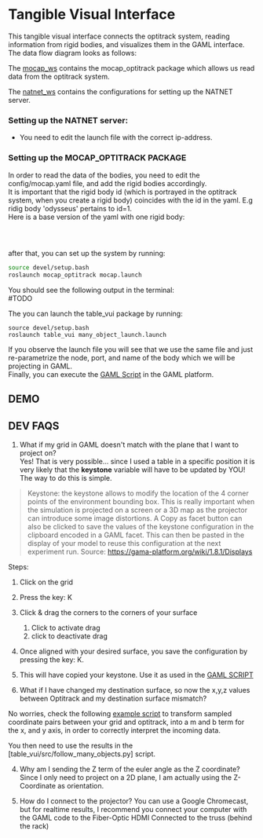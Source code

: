 # Tangible Visual Interface  
  
  
This tangible visual interface connects the optitrack system, reading information from rigid bodies, and visualizes them in the GAML interface.   
The data flow diagram looks as follows:  
  
  
The [mocap_ws](./../mocap_ws/) contains the mocap_optitrack package which allows us read data from the optitrack system.  
  
The [natnet_ws](./../natnet_ws/) contains the configurations for setting up the NATNET server.  
  
  
### Setting up the NATNET server:  
- You need to edit the launch file with the correct ip-address.   
  
### Setting up the MOCAP_OPTITRACK PACKAGE  
In order to read the data of the bodies, you need to edit the config/mocap.yaml file, and add the rigid bodies accordingly.  
It is important that the rigid body id (which is portrayed in the optitrack system, when you create a rigid body) coincides with the id in the yaml. E.g ridig body 'odysseus' pertains to id=1.  
Here is a base version of the yaml with one rigid body:  
  
```yaml  
  
  
```  
  
after that, you can set up the system by running:  
  
```bash  
source devel/setup.bash  
roslaunch mocap_optitrack mocap.launch  
```  
You should see the following output in the terminal:  
#TODO  
  
The you can launch the table_vui package by running:  
  
```  
source devel/setup.bash  
roslaunch table_vui many_object_launch.launch  
```  
If you observe the launch file you will see that we use the same file and just re-parametrize the node, port, and name of the body which we will be projecting in GAML.  
Finally, you can execute the [GAML Script](#TODO) in the GAML platform.   
  

## DEMO


## DEV FAQS  
  
1. What if my grid in GAML doesn't match with the plane that I want to project on?  
Yes! That is very possible... since I used a table in a specific position it is very likely that the **keystone** variable will have to be updated by YOU!  
The way to do this is simple.   
  
> Keystone: the keystone allows to modify the location of the 4 corner points of the environment bounding box. This is really important when the simulation is projected on a screen or a 3D map as the projector can introduce some image distortions.  A Copy as facet button can also be clicked to save the values of the keystone configuration in the clipboard encoded in a GAML facet. This can then be pasted in the display of your model to reuse this configuration at the next experiment run. Source: https://gama-platform.org/wiki/1.8.1/Displays

Steps: 
1. Click on the grid
2. Press the key: K
3. Click & drag the corners to the corners of your surface
	1. Click to activate drag
	2. click to deactivate drag
4. Once aligned with your desired surface, you save the configuration by pressing the key: K. 
5. This will have copied your keystone. Use it as used in the [GAML SCRIPT]()

2. What if I have changed my destination surface, so now the x,y,z values between Optitrack and my destination surface mismatch?

No worries, check the following [example script]() to transform sampled coordinate pairs between your grid and optitrack, into a m and b term for the x, and y axis, in order to correctly interpret the incoming data. 

You then need to use the results in the [table_vui/src/follow_many_objects.py] script. 

4. Why am I sending the Z term of the euler angle as the Z coordinate?
Since I only need to project on a 2D plane, I am actually using the Z-Coordinate as orientation. 

5. How do I connect to the projector? 
You can use a Google Chromecast, but for realtime results, I recommend you connect your computer with the GAML code to the Fiber-Optic HDMI Connected to the truss (behind the rack)


